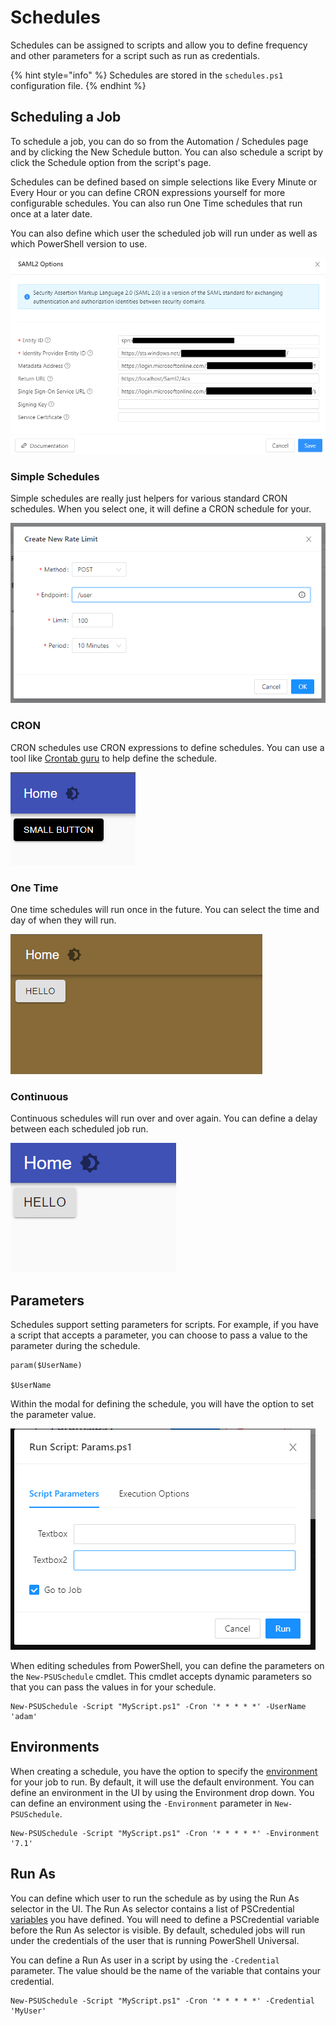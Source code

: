 # Schedules

Schedules can be assigned to scripts and allow you to define frequency and other parameters for a script such as run as credentials.

{% hint style="info" %}
Schedules are stored in the `schedules.ps1` configuration file.
{% endhint %}

## Scheduling a Job

To schedule a job, you can do so from the Automation / Schedules page and by clicking the New Schedule button. You can also schedule a script by click the Schedule option from the script's page.

Schedules can be defined based on simple selections like Every Minute or Every Hour or you can define CRON expressions yourself for more configurable schedules. You can also run One Time schedules that run once at a later date.

You can also define which user the scheduled job will run under as well as which PowerShell version to use.

![](../.gitbook/assets/image%20%283%29.png)

### Simple Schedules

Simple schedules are really just helpers for various standard CRON schedules. When you select one, it will define a CRON schedule for your.

![](../.gitbook/assets/image%20%28143%29.png)

### CRON

CRON schedules use CRON expressions to define schedules. You can use a tool like [Crontab guru](https://crontab.guru/) to help define the schedule.

![](../.gitbook/assets/image%20%28142%29.png)

### One Time

One time schedules will run once in the future. You can select the time and day of when they will run.

![](../.gitbook/assets/image%20%28140%29.png)

### Continuous

Continuous schedules will run over and over again. You can define a delay between each scheduled job run.

![](../.gitbook/assets/image%20%28141%29.png)

## Parameters

Schedules support setting parameters for scripts. For example, if you have a script that accepts a parameter, you can choose to pass a value to the parameter during the schedule.

```text
param($UserName)

$UserName
```

Within the modal for defining the schedule, you will have the option to set the parameter value.

![](../.gitbook/assets/image%20%28180%29.png)

When editing schedules from PowerShell, you can define the parameters on the `New-PSUSchedule` cmdlet. This cmdlet accepts dynamic parameters so that you can pass the values in for your schedule.

```text
New-PSUSchedule -Script "MyScript.ps1" -Cron '* * * * *' -UserName 'adam'
```

## Environments

When creating a schedule, you have the option to specify the [environment ](../config/environments.md)for your job to run. By default, it will use the default environment. You can define an environment in the UI by using the Environment drop down. You can define an environment using the `-Environment` parameter in `New-PSUSchedule`.

```text
New-PSUSchedule -Script "MyScript.ps1" -Cron '* * * * *' -Environment '7.1'
```

## Run As

You can define which user to run the schedule as by using the Run As selector in the UI. The Run As selector contains a list of PSCredential [variables](../platform/variables.md) you have defined. You will need to define a PSCredential variable before the Run As selector is visible. By default, scheduled jobs will run under the credentials of the user that is running PowerShell Universal.

You can define a Run As user in a script by using the `-Credential` parameter. The value should be the name of the variable that contains your credential.

```text
New-PSUSchedule -Script "MyScript.ps1" -Cron '* * * * *' -Credential 'MyUser'
```

